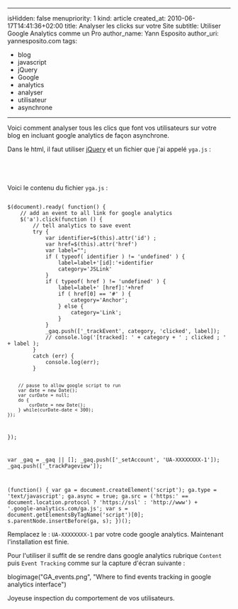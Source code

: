 -----
isHidden:       false
menupriority:   1
kind:           article
created_at:     2010-06-17T14:41:36+02:00
title: Analyser les clicks sur votre Site
subtitle: Utiliser Google Analytics comme un Pro
author_name: Yann Esposito
author_uri: yannesposito.com
tags:
  - blog
  - javascript
  - jQuery
  - Google
  - analytics
  - analyser
  - utilisateur
  - asynchrone
-----

Voici comment analyser tous les clics que font vos utilisateurs sur votre blog en incluant google analytics de façon asynchrone.

Dans le html, il faut utiliser [jQuery](http://jquery.com) et un fichier que j'ai appelé `yga.js` :

<code class="html">
    <script type="text/javascript" src="jquery.js"></script>
    <script type="text/javascript" src="yga.js"></script>
</code>

Voici le contenu du fichier `yga.js` :

<code class="javascript" file="yga.js">
$(document).ready( function() {
    // add an event to all link for google analytics
    $('a').click(function () {
        // tell analytics to save event
        try {
            var identifier=$(this).attr('id') ;
            var href=$(this).attr('href')
            var label="";
            if ( typeof( identifier ) != 'undefined' ) {
                label=label+'[id]:'+identifier
                category='JSLink'
            }
            if ( typeof( href ) != 'undefined' ) {
                label=label+' [href]:'+href
                if ( href[0] == '#' ) {
                    category='Anchor';
                } else {
                    category='Link';
                }
            }
            _gaq.push(['_trackEvent', category, 'clicked', label]);
            // console.log('[tracked]: ' + category + ' ; clicked ; ' + label );
        }
        catch (err) {
            console.log(err);
        }

        // pause to allow google script to run
        var date = new Date();
        var curDate = null;
        do {
            curDate = new Date();
        } while(curDate-date < 300);
    });
});

var _gaq = _gaq || [];
_gaq.push(['_setAccount', 'UA-XXXXXXXX-1']);
_gaq.push(['_trackPageview']);

(function() {
 var ga = document.createElement('script'); ga.type = 'text/javascript'; ga.async = true;
 ga.src = ('https:' == document.location.protocol ? 'https://ssl' : 'http://www') + '.google-analytics.com/ga.js';
 var s = document.getElementsByTagName('script')[0]; s.parentNode.insertBefore(ga, s);
 })();
</code>

Remplacez le : `UA-XXXXXXXX-1` par votre code google analytics. Maintenant l'installation est finie.

Pour l'utiliser il suffit de se rendre dans google analytics rubrique `Content` puis `Event Tracking` comme sur la capture d'écran suivante :

blogimage("GA_events.png", "Where to find events tracking in google analytics interface")

Joyeuse inspection du comportement de vos utilisateurs.
